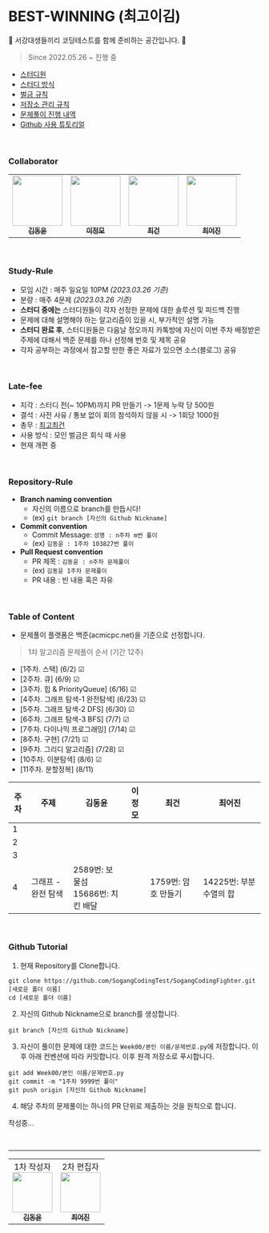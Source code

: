# BEST-WINNING (최고이김)

🚀 서강대생들끼리 코딩테스트를 함께 준비하는 공간입니다. 🚀

> Since 2022.05.26 ~ 진행 중

  - [스터디원](#collaborator)
  - [스터디 방식](#study-rule)
  - [벌금 규칙](#late-fee)
  - [저장소 관리 규칙](#repository-rule)
  - [문제풀이 진행 내역](#table-of-content)
  - [Github 사용 튜토리얼](#github-tutorial)

 <br />

 ### Collaborator

<p align="center">
<table align="center" >

<td align="center"><a href="https://github.com/myway00"><img src="https://github.com/myway00.png" width="100px;" alt=""/><br/><sub><b>김동윤</b></sub></a></td>
<td align="center"><a href="https://github.com/zbnm2005"><img src="https://github.com/zbnm2005.png" width="100px;" alt=""/><br/><sub><b>이정모</b></sub></a></td>
<td align="center"><a href="https://github.com/MarsMan13"><img src="https://github.com/MarsMan13.png" width="100px;" alt=""/><br/><sub><b>최건</b></sub></a></td>
<td align="center"><a href="https://github.com/poodlepoodle"><img src="https://github.com/poodlepoodle.png" width="100px;" alt=""/><br/><sub><b>최어진</b></sub></a></td>
  
</table>
</p>

<br />
 
### Study-Rule

- 모임 시간 : 매주 일요일 10PM _(2023.03.26 기준)_ <br>
- 분량 : 매주 4문제 _(2023.03.26 기준)_ <br>
- **스터디 중에는** 스터디원들이 각자 선정한 문제에 대한 솔루션 및 피드백 진행
- 문제에 대해 설명해야 하는 알고리즘이 있을 시, 부가적인 설명 가능
- **스터디 완료 후**, 스터디원들은 다음날 정오까지 카톡방에 자신이 이번 주차 배정받은 주제에 대해서 백준 문제를 하나 선정해 번호 및 제목 공유 <br>
- 각자 공부하는 과정에서 참고할 만한 좋은 자료가 있으면 소스(블로그) 공유

<br />

### Late-fee

- 지각 : 스터디 전(~ 10PM)까지 PR 만들기 -> 1문제 누락 당 500원
- 결석 : 사전 사유 / 통보 없이 회의 참석하지 않을 시 -> 1회당 1000원
- 총무 : <a href="https://github.com/MarsMan13">최고최건</a>
- 사용 방식 : 모인 벌금은 회식 때 사용
- 현재 개편 중

<br />

### Repository-Rule
 
- **Branch naming convention** <br />
   - 자신의 이름으로 branch를 만듭시다!
   - (ex) `git branch [자신의 Github Nickname]` 
- **Commit convention** <br />
   - Commit Message: `성명 : n주차 m번 풀이` 
   - (ex) `김동윤 : 1주차 103827번 풀이` 
- **Pull Request convention** <br />
   - PR 제목 : `김동윤 : n주차 문제풀이 ` <br />
   - (ex) `김동윤 1주차 문제풀이`
   - PR 내용 : 빈 내용 혹은 자유

 <br /> 

### Table of Content

- 문제풀이 플랫폼은 백준(acmicpc.net)을 기준으로 선정합니다.

> 1차 알고리즘 문제풀이 순서 (기간 12주)

- [1주차. 스택] (6/2) ☑
- [2주차. 큐] (6/9) ☑
- [3주차. 힙 & PriorityQueue] (6/16) ☑ 
- [4주차. 그래프 탐색-1 완전탐색] (6/23) ☑
- [5주차. 그래프 탐색-2 DFS] (6/30) ☑ 
- [6주차. 그래프 탐색-3 BFS] (7/7) ☑
- [7주차. 다이나믹 프로그래밍] (7/14) ☑
- [8주차. 구현] (7/21)  ☑
- [9주차. 그리디 알고리즘] (7/28) ☑
- [10주차. 이분탐색] (8/6) ☑
- [11주차. 분할정복] (8/11)

| 주차 | 주제 | 김동윤 | 이정모 | 최건 | 최어진 |
|------|------|--------|--------|------|--------|
| 1    | | | | | |
| 2    | | | | | |
| 3    | | | | | |
| 4    | 그래프 - 완전 탐색 | 2589번: 보물섬<br />15686번: 치킨 배달 |  | 1759번: 암호 만들기 | 14225번: 부분수열의 합 |

<br />

### Github Tutorial

1. 현재 Repository를 Clone합니다.  
```
git clone https://github.com/SogangCodingTest/SogangCodingFighter.git [새로운 폴더 이름]
cd [새로운 폴더 이름]
```

2. 자신의 Github Nickname으로 branch를 생성합니다.
```
git branch [자신의 Github Nickname]
```

3. 자신이 풀이한 문제에 대한 코드는 `Week00/본인 이름/문제번호.py`에 저장합니다. 이후 아래 컨벤션에 따라 커밋합니다. 이후 원격 저장소로 푸시합니다.
```
git add Week00/본인 이름/문제번호.py
git commit -m "1주차 9999번 풀이"
git push origin [자신의 Github Nickname]
```

4. 해당 주차의 문제풀이는 하나의 PR 단위로 제출하는 것을 원칙으로 합니다.

작성중...

<br />

---

<p align="center">
<table align="center" >

<td align="center">1차 작성자<br /><a href="https://github.com/myway00"><img src="https://github.com/myway00.png" width="80px;" alt=""/><br/><sub><b>김동윤</b></sub></a></td>
<td align="center">2차 편집자<br /><a href="https://github.com/poodlepoodle"><img src="https://github.com/poodlepoodle.png" width="80px;" alt=""/><br/><sub><b>최어진</b></sub></a></td>
  
</table>
</p>